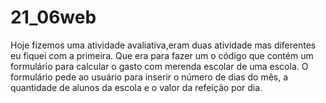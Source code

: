 # 21_06web

Hoje fizemos uma atividade avaliativa,eram duas atividade mas diferentes eu fiquei com a primeira.
Que era para fazer um o código que contém um formulário para calcular o gasto com merenda escolar de uma escola. O formulário pede ao usuário para inserir o número de dias do mês, a quantidade de alunos da escola e o valor da refeição por dia.
